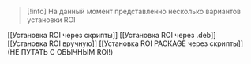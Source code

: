 > [!info] 
> На данный момент представленно несколько вариантов установки ROI


[[Установка ROI через скрипты]]
[[Установка ROI через .deb]]
[[Установка ROI вручную]]
[[Установка ROI PACKAGE через скрипты]] (НЕ ПУТАТЬ С ОБЫЧНЫМ ROI!)
